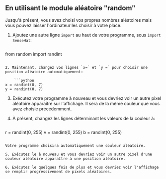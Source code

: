## En utilisant le module aléatoire "random"

Jusqu'à présent, vous avez choisi vos propres nombres aléatoires mais vous pouvez laisser l'ordinateur les choisir à votre place.

1. Ajoutez une autre ligne `import` au haut de votre programme, sous `import SenseHat`:
    
    ```python
from random import randint
```

2. Maintenant, changez vos lignes `x=` et `y =` pour choisir une position aléatoire automatiquement:
    
    ```python
x = randint(0, 7)
y = randint(0, 7)
```

3. Exécutez votre programme à nouveau et vous devriez voir un autre pixel aléatoire apparaître sur l'affichage. Il sera de la même couleur que vous avez choisie précédemment.

4. À présent, changez les lignes déterminant les valeurs de la couleur à:
    
    ```python
r = randint(0, 255)
v = randint(0, 255)
b = randint(0, 255)
```

Votre programme choisira automatiquement une couleur aléatoire.

5. Exécutez le à nouveau et vous devriez voir un autre pixel d'une couleur aléatoire apparaître à une position aléatoire.

6. Exécutez le quelques fois de plus et vous devriez voir l'affichage se remplir progressivement de pixels aléatoires.